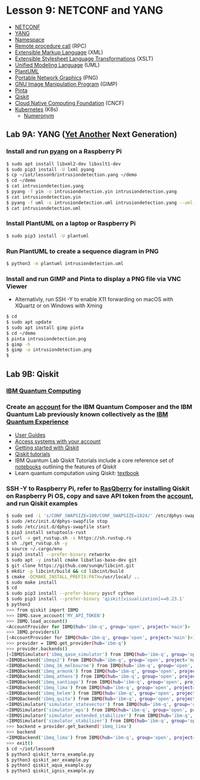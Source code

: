 # Lesson 9: NETCONF and YANG
* [NETCONF](https://en.wikipedia.org/wiki/NETCONF)
* [YANG](https://en.wikipedia.org/wiki/YANG)
* [Namespace](https://en.wikipedia.org/wiki/Namespace)
* [Remote procedure call](https://en.wikipedia.org/wiki/Remote_procedure_call) (RPC)
* [Extensible Markup Language](https://en.wikipedia.org/wiki/XML) (XML)
* [Extensible Stylesheet Language Transformations](https://en.wikipedia.org/wiki/XSLT) (XSLT)
* [Unified Modeling Language](https://en.wikipedia.org/wiki/Unified_Modeling_Language) (UML)
* [PlantUML](https://en.wikipedia.org/wiki/PlantUML)
* [Portable Network Graphics](https://en.wikipedia.org/wiki/Portable_Network_Graphics) (PNG)
* [GNU Image Manipulation Program](https://en.wikipedia.org/wiki/GIMP) (GIMP)
* [Pinta](https://en.wikipedia.org/wiki/Pinta_(software))
* [Qiskit](https://en.wikipedia.org/wiki/Qiskit)
* [Cloud Native Computing Foundation](https://en.wikipedia.org/wiki/Cloud_Native_Computing_Foundation) (CNCF)
* [Kubernetes](https://en.wikipedia.org/wiki/Kubernetes) (K8s)
    * [Numeronym](https://en.wikipedia.org/wiki/Numeronym)

## Lab 9A: YANG ([Yet Another](https://en.wikipedia.org/wiki/Yet_another) Next Generation)

### Install and run [pyang](https://github.com/mbj4668/pyang) on a Raspberry Pi
```sh
$ sudo apt install libxml2-dev libxslt1-dev
$ sudo pip3 install -U lxml pyang
$ cp ~/iot/lesson9/intrusiondetection.yang ~/demo
$ cd ~/demo
$ cat intrusiondetection.yang
$ pyang -f yin -o intrusiondetection.yin intrusiondetection.yang
$ cat intrusiondetection.yin
$ pyang -f uml -o intrusiondetection.uml intrusiondetection.yang --uml-no=stereotypes,annotation,typedef
$ cat intrusiondetection.uml
```
### Install PlantUML on a laptop or Raspberry Pi
```sh
$ sudo pip3 install -U plantuml
```
### Run PlantUML to create a sequence diagram in PNG
```sh
$ python3 -m plantuml intrusiondetection.uml
```
### Install and run GIMP and Pinta to display a PNG file via VNC Viewer
* Alternativly, run SSH -Y to enable X11 forwarding on macOS with XQuartz or on Windows with Xming
```sh
$ cd
$ sudo apt update
$ sudo apt install gimp pinta
$ cd ~/demo
$ pinta intrusiondetection.png
$ gimp -h
$ gimp -a intrusiondetection.png
$
```

## Lab 9B: Qiskit

### [IBM Quantum Computing](https://www.ibm.com/quantum-computing/)

### Create an [account](https://quantum-computing.ibm.com/) for the IBM Quantum Composer and the IBM Quantum Lab previously known collectively as the [IBM Quantum Experience](https://en.wikipedia.org/wiki/IBM_Quantum_Experience)
* [User Guides](https://quantum-computing.ibm.com/docs/)
* [Access systems with your account](https://quantum-computing.ibm.com/docs/manage/account/ibmq)
* [Getting started with Qiskit](https://qiskit.org/documentation/getting_started.html)
* [Qiskit tutorials](https://qiskit.org/documentation/tutorials.html)
* IBM Quantum Lab Qiskit Tutorials include a core reference set of [notebooks](https://quantum-computing.ibm.com/jupyter) outlining the features of Qiskit
* Learn quantum computation using Qiskit: [textbook](https://qiskit.org/textbook/preface.html)

### SSH -Y to Raspberry Pi, refer to [RasQberry](https://medium.com/qiskit/rasqberry-quantum-computing-is-the-coolest-project-for-raspberry-pi-3f64bec5a133) for installing Qiskit on Raspberry Pi OS, copy and save API token from the [account](https://quantum-computing.ibm.com/account), and run Qiskit examples
```sh
$ sudo sed -i 's/CONF_SWAPSIZE=100/CONF_SWAPSIZE=1024/' /etc/dphys-swapfile
$ sudo /etc/init.d/dphys-swapfile stop
$ sudo /etc/init.d/dphys-swapfile start
$ pip3 install setuptools-rust
$ curl -o get_rustup.sh -s https://sh.rustup.rs
$ sh ./get_rustup.sh -y
$ source ~/.cargo/env
$ pip3 install --prefer-binary retworkx
$ sudo apt -y install cmake libatlas-base-dev git
$ git clone https://github.com/sunqm/libcint.git
$ mkdir -p libcint/build && cd libcint/build
$ cmake -DCMAKE_INSTALL_PREFIX:PATH=/usr/local/ ..
$ sudo make install
$ cd
$ sudo pip3 install --prefer-binary pyscf cython
$ sudo pip3 install --prefer-binary 'qiskit[visualization]==0.23.1'
$ python3
>>> from qiskit import IBMQ
>>> IBMQ.save_account('MY_API_TOKEN')
>>> IBMQ.load_account()
<AccountProvider for IBMQ(hub='ibm-q', group='open', project='main')>
>>> IBMQ.providers()
[<AccountProvider for IBMQ(hub='ibm-q', group='open', project='main')>]
>>> provider = IBMQ.get_provider(hub='ibm-q')
>>> provider.backends()
[<IBMQSimulator('ibmq_qasm_simulator') from IBMQ(hub='ibm-q', group='open', project='main')>, 
<IBMQBackend('ibmqx2') from IBMQ(hub='ibm-q', group='open', project='main')>, 
<IBMQBackend('ibmq_16_melbourne') from IBMQ(hub='ibm-q', group='open', project='main')>, 
<IBMQBackend('ibmq_armonk') from IBMQ(hub='ibm-q', group='open', project='main')>, 
<IBMQBackend('ibmq_athens') from IBMQ(hub='ibm-q', group='open', project='main')>, 
<IBMQBackend('ibmq_santiago') from IBMQ(hub='ibm-q', group='open', project='main')>, 
<IBMQBackend('ibmq_lima') from IBMQ(hub='ibm-q', group='open', project='main')>, 
<IBMQBackend('ibmq_belem') from IBMQ(hub='ibm-q', group='open', project='main')>, 
<IBMQBackend('ibmq_quito') from IBMQ(hub='ibm-q', group='open', project='main')>, 
<IBMQSimulator('simulator_statevector') from IBMQ(hub='ibm-q', group='open', project='main')>, 
<IBMQSimulator('simulator_mps') from IBMQ(hub='ibm-q', group='open', project='main')>, 
<IBMQSimulator('simulator_extended_stabilizer') from IBMQ(hub='ibm-q', group='open', project='main')>, 
<IBMQSimulator('simulator_stabilizer') from IBMQ(hub='ibm-q', group='open', project='main')>]
>>> backend = provider.get_backend('ibmq_lima')
>>> backend
<IBMQBackend('ibmq_lima') from IBMQ(hub='ibm-q', group='open', project='main')>
>>> exit()
$ cd ~/iot/lesson9
$ python3 qiskit_terra_example.py
$ python3 qiskit_aer_example.py
$ python3 qiskit_aqua_example.py
$ python3 qiskit_ignis_example.py
```
